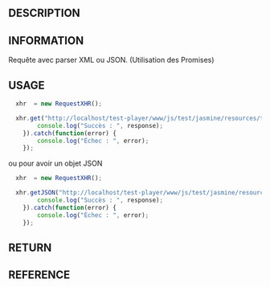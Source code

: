    
## DESCRIPTION


## INFORMATION
  
Requête avec parser XML ou JSON.
(Utilisation des Promises)
 
## USAGE

```javascript
  xhr  = new RequestXHR();

  xhr.get("http://localhost/test-player/www/js/test/jasmine/resources/test.json").then(function(response) {
        console.log("Succès : ", response);
    }).catch(function(error) {
        console.log("Échec : ", error);
    });
```
 
 ou pour avoir un objet JSON

```javascript  
  xhr  = new RequestXHR();

  xhr.getJSON("http://localhost/test-player/www/js/test/jasmine/resources/test.json").then(function(response) {
        console.log("Succès : ", response);
    }).catch(function(error) {
        console.log("Échec : ", error);
    });
```
 
## RETURN


## REFERENCE
